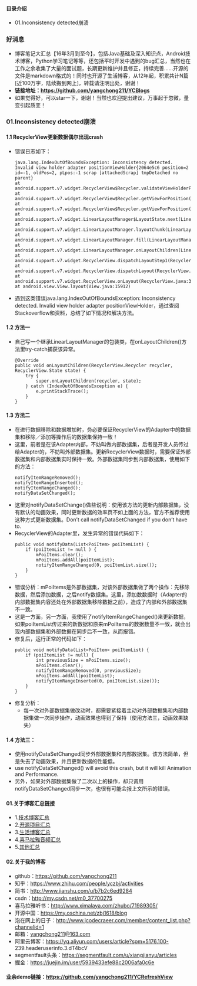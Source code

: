 #### 目录介绍
- 01.Inconsistency detected崩溃



### 好消息
- 博客笔记大汇总【16年3月到至今】，包括Java基础及深入知识点，Android技术博客，Python学习笔记等等，还包括平时开发中遇到的bug汇总，当然也在工作之余收集了大量的面试题，长期更新维护并且修正，持续完善……开源的文件是markdown格式的！同时也开源了生活博客，从12年起，积累共计N篇[近100万字，陆续搬到网上]，转载请注明出处，谢谢！
- **链接地址：https://github.com/yangchong211/YCBlogs**
- 如果觉得好，可以star一下，谢谢！当然也欢迎提出建议，万事起于忽微，量变引起质变！




### 01.Inconsistency detected崩溃
#### 1.1 RecyclerView更新数据偶尔出现crash
- 错误日志如下：
    ```
    java.lang.IndexOutOfBoundsException: Inconsistency detected. Invalid view holder adapter positionViewHolder{2064e5c6 position=2 id=-1, oldPos=2, pLpos:-1 scrap [attachedScrap] tmpDetached no parent}
    at android.support.v7.widget.RecyclerView$Recycler.validateViewHolderForOffsetPosition(RecyclerView.java:4505)
    at android.support.v7.widget.RecyclerView$Recycler.getViewForPosition(RecyclerView.java:4636)
    at android.support.v7.widget.RecyclerView$Recycler.getViewForPosition(RecyclerView.java:4617)
    at android.support.v7.widget.LinearLayoutManager$LayoutState.next(LinearLayoutManager.java:1994)
    at android.support.v7.widget.LinearLayoutManager.layoutChunk(LinearLayoutManager.java:1390)
    at android.support.v7.widget.LinearLayoutManager.fill(LinearLayoutManager.java:1353)
    at android.support.v7.widget.LinearLayoutManager.onLayoutChildren(LinearLayoutManager.java:574)
    at android.support.v7.widget.RecyclerView.dispatchLayoutStep1(RecyclerView.java:2979)
    at android.support.v7.widget.RecyclerView.dispatchLayout(RecyclerView.java:2904)
    at android.support.v7.widget.RecyclerView.onLayout(RecyclerView.java:3283)
    at android.view.View.layout(View.java:15912)
    ```
- 遇到这类错误java.lang.IndexOutOfBoundsException: Inconsistency detected. Invalid view holder adapter positionViewHolder，通过查阅Stackoverflow和资料，总结了如下情况和解决方法。

#### 1.2 方法一
- 自己写一个继承LinearLayoutManager的包装类，在onLayoutChildren()方法里try-catch捕获该异常。
    ```
    @Override
    public void onLayoutChildren(RecyclerView.Recycler recycler, RecyclerView.State state) {
        try {
            super.onLayoutChildren(recycler, state);
        } catch (IndexOutOfBoundsException e) {
            e.printStackTrace();
        }
    }
    ```



#### 1.3 方法二
- 在进行数据移除和数据增加时，务必要保证RecyclerView的Adapter中的数据集和移除／添加等操作后的数据集保持一致！
- 这里，前者是在该Adapter内部，不妨叫做内部数据集，后者是开发人员传过给Adapter的，不妨叫外部数据集。更新RecyclerView数据时，需要保证外部数据集和内部数据集实时保持一致。外部数据集同步到内部数据集，使用如下的方法：
    ```
    notifyItemRangeRemoved();
    notifyItemRangeInserted();
    notifyItemRangeChanged();
    notifyDataSetChanged();
    ```
- 这里对notifyDataSetChange()做些说明：使用该方法的更新内部数据集，没有默认的动画效果，同时更新数据的效率页不如上面的方法，官方不推荐使用这种方式更新数据集。Don’t call notifyDataSetChanged if you don’t have to.
- RecyclerView的Adapter里，发生异常的错误代码如下：
    ```
    public void notifyData(List<PoiItem> poiItemList) {
        if (poiItemList != null ) {
            mPoiItems.clear();
            mPoiItems.addAll(poiItemList);
            notifyItemRangeChanged(0, poiItemList.size());
        }
    }
    ```
- 错误分析：mPoiItems是外部数据集，对该外部数据集做了两个操作：先移除数据，然后添加数据，之后notify数据集。这里，添加数数据时（Adapter的内部数据集内容还处在外部数据集移除数据之前），造成了内部和外部数据集不一致。
- 这是一方面，另一方面，我使用了notifyItemRangeChanged()来更新数据，如果poiItemList传过来的新数据和原来mPoiItems的数据数量不一致，就会出现内部数据集和外部数据在同步后不一致，从而报错。
- 修复后，运行正常的代码如下：
    ```
    public void notifyData(List<PoiItem> poiItemList) {
        if (poiItemList != null) {
            int previousSize = mPoiItems.size();
            mPoiItems.clear();
            notifyItemRangeRemoved(0, previousSize);
            mPoiItems.addAll(poiItemList);
            notifyItemRangeInserted(0, poiItemList.size());
        }
    }
    ```
- 修复分析：
    - 每一次对外部数据集做改动时，都需要紧接着主动对外部数据集和内部数据集做一次同步操作，动画效果也得到了保持（使用方法三，动画效果缺失）


#### 1.4 方法三：
- 使用notifyDataSetChanged同步外部数据集和内部数据集。该方法简单，但是失去了动画效果，并且更新数据的性能低。
- use notifyDataSetChanged() will avoid this crash, but it will kill Animation and Performance.
- 另外，如果对外部数据集做了二次以上的操作，却只调用notifyDataSetChanged同步一次，也很有可能会报上文所示的错误。






#### 01.关于博客汇总链接
- 1.[技术博客汇总](https://www.jianshu.com/p/614cb839182c)
- 2.[开源项目汇总](https://blog.csdn.net/m0_37700275/article/details/80863574)
- 3.[生活博客汇总](https://blog.csdn.net/m0_37700275/article/details/79832978)
- 4.[喜马拉雅音频汇总](https://www.jianshu.com/p/f665de16d1eb)
- 5.[其他汇总](https://www.jianshu.com/p/53017c3fc75d)



#### 02.关于我的博客
- github：https://github.com/yangchong211
- 知乎：https://www.zhihu.com/people/yczbj/activities
- 简书：http://www.jianshu.com/u/b7b2c6ed9284
- csdn：http://my.csdn.net/m0_37700275
- 喜马拉雅听书：http://www.ximalaya.com/zhubo/71989305/
- 开源中国：https://my.oschina.net/zbj1618/blog
- 泡在网上的日子：http://www.jcodecraeer.com/member/content_list.php?channelid=1
- 邮箱：yangchong211@163.com
- 阿里云博客：https://yq.aliyun.com/users/article?spm=5176.100- 239.headeruserinfo.3.dT4bcV
- segmentfault头条：https://segmentfault.com/u/xiangjianyu/articles
- 掘金：https://juejin.im/user/5939433efe88c2006afa0c6e


#### 业余demo链接：https://github.com/yangchong211/YCRefreshView





